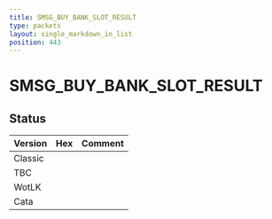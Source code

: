```yaml
---
title: SMSG_BUY_BANK_SLOT_RESULT
type: packets
layout: single_markdown_in_list
position: 443
---
```


# SMSG_BUY_BANK_SLOT_RESULT

## Status

Version | Hex | Comment
---------- | ---------- | ---------- 
Classic |  |  
TBC |  |  
WotLK |  |  
Cata |  |  
